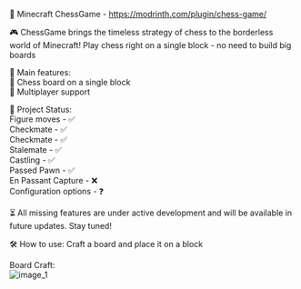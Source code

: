 🧩 Minecraft ChessGame - https://modrinth.com/plugin/chess-game/

🎮 ChessGame brings the timeless strategy of chess to the borderless world of Minecraft! Play chess right on a single block - no need to build big boards

🚀 Main features: \
   🌟 Chess board on a single block \
   🤝 Multiplayer support

📜 Project Status: \
    Figure moves - ✅ \
    Checkmate - ✅ \
    Checkmate - ✅ \
    Stalemate - ✅ \
    Castling - ✅ \
    Passed Pawn - ✅ \
    En Passant Capture - ❌ \
    Configuration options - ❓

⏳ All missing features are under active development and will be available in future updates. Stay tuned!

🛠️ How to use:
    Craft a board and place it on a block

Board Craft:
\
![image_1](https://github.com/user-attachments/assets/19d92897-edd1-470c-bc09-4eeec1c8d82d)
